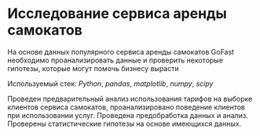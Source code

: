 # Исследование сервиса аренды самокатов

На основе данных популярного сервиса аренды самокатов GoFast необходимо проанализировать данные и проверить некоторые гипотезы, которые могут помочь бизнесу вырасти 

Используемый стек: *Python*, *pandas*, *matplotlib*, *numpy*, *scipy* 

Проведен предварительный анализ использования тарифов на выборке клиентов сервиса самокатов, проанализировано поведение клиентов при использовании услуг. Проведена предобработка данных и анализ. Проверены статистические гипотезы на основе имеющихся данных.